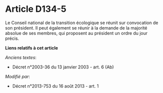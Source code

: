 # Article D134-5

Le Conseil national de la transition écologique se réunit sur convocation de son président. Il peut également se réunir à la
demande de la majorité absolue de ses membres, qui proposent au président un ordre du jour précis.

**Liens relatifs à cet article**

_Anciens textes_:

  - Décret n°2003-36 du 13 janvier 2003 - art. 6 (Ab)

_Modifié par_:

  - Décret n°2013-753 du 16 août 2013 - art. 1
